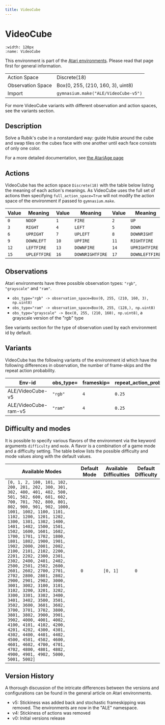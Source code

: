 ```yaml
---
title: VideoCube
---
```


# VideoCube

```{figure} ../../_static/videos/atari/video_cube.gif
:width: 120px
:name: VideoCube
```

This environment is part of the <a href='..'>Atari environments</a>. Please read that page first for general information.

|   |   |
|---|---|
| Action Space | Discrete(18) |
| Observation Space | Box(0, 255, (210, 160, 3), uint8) |
| Import | `gymnasium.make("ALE/VideoCube-v5")` |

For more VideoCube variants with different observation and action spaces, see the variants section.

## Description

Solve a Rubik's cube in a nonstandard way: guide Hubie around the cube and swap tiles on the cubes face with one another until each face consists of only one color.

For a more detailed documentation, see [the AtariAge page](https://atariage.com/manual_html_page.php?SoftwareLabelID=974)

## Actions

VideoCube has the action space `Discrete(18)` with the table below listing the meaning of each action's meanings.
As VideoCube uses the full set of actions then specifying `full_action_space=True` will not modify the action space of the environment if passed to `gymnasium.make`.

| Value   | Meaning      | Value   | Meaning         | Value   | Meaning        |
|---------|--------------|---------|-----------------|---------|----------------|
| `0`     | `NOOP`       | `1`     | `FIRE`          | `2`     | `UP`           |
| `3`     | `RIGHT`      | `4`     | `LEFT`          | `5`     | `DOWN`         |
| `6`     | `UPRIGHT`    | `7`     | `UPLEFT`        | `8`     | `DOWNRIGHT`    |
| `9`     | `DOWNLEFT`   | `10`    | `UPFIRE`        | `11`    | `RIGHTFIRE`    |
| `12`    | `LEFTFIRE`   | `13`    | `DOWNFIRE`      | `14`    | `UPRIGHTFIRE`  |
| `15`    | `UPLEFTFIRE` | `16`    | `DOWNRIGHTFIRE` | `17`    | `DOWNLEFTFIRE` |

## Observations

Atari environments have three possible observation types: `"rgb"`, `"grayscale"` and `"ram"`.

- `obs_type="rgb" -> observation_space=Box(0, 255, (210, 160, 3), np.uint8)`
- `obs_type="ram" -> observation_space=Box(0, 255, (128,), np.uint8)`
- `obs_type="grayscale" -> Box(0, 255, (210, 160), np.uint8)`, a grayscale version of the "rgb" type

See variants section for the type of observation used by each environment id by default.


## Variants

VideoCube has the following variants of the environment id which have the following differences in observation,
the number of frame-skips and the repeat action probability.

| Env-id               | obs_type=   | frameskip=   | repeat_action_probability=   |
|----------------------|-------------|--------------|------------------------------|
| ALE/VideoCube-v5     | `"rgb"`     | `4`          | `0.25`                       |
| ALE/VideoCube-ram-v5 | `"ram"`     | `4`          | `0.25`                       |

## Difficulty and modes

It is possible to specify various flavors of the environment via the keyword arguments `difficulty` and `mode`.
A flavor is a combination of a game mode and a difficulty setting. The table below lists the possible difficulty and mode values
along with the default values.

| Available Modes                                                                                                                                                                                                                                                                                                                                                                                                                                                                                                                                                                                                                                                                                                                                                                                                                                                                                                      | Default Mode   | Available Difficulties   | Default Difficulty   |
|----------------------------------------------------------------------------------------------------------------------------------------------------------------------------------------------------------------------------------------------------------------------------------------------------------------------------------------------------------------------------------------------------------------------------------------------------------------------------------------------------------------------------------------------------------------------------------------------------------------------------------------------------------------------------------------------------------------------------------------------------------------------------------------------------------------------------------------------------------------------------------------------------------------------|----------------|--------------------------|----------------------|
| `[0, 1, 2, 100, 101, 102, 200, 201, 202, 300, 301, 302, 400, 401, 402, 500, 501, 502, 600, 601, 602, 700, 701, 702, 800, 801, 802, 900, 901, 902, 1000, 1001, 1002, 1100, 1101, 1102, 1200, 1201, 1202, 1300, 1301, 1302, 1400, 1401, 1402, 1500, 1501, 1502, 1600, 1601, 1602, 1700, 1701, 1702, 1800, 1801, 1802, 1900, 1901, 1902, 2000, 2001, 2002, 2100, 2101, 2102, 2200, 2201, 2202, 2300, 2301, 2302, 2400, 2401, 2402, 2500, 2501, 2502, 2600, 2601, 2602, 2700, 2701, 2702, 2800, 2801, 2802, 2900, 2901, 2902, 3000, 3001, 3002, 3100, 3101, 3102, 3200, 3201, 3202, 3300, 3301, 3302, 3400, 3401, 3402, 3500, 3501, 3502, 3600, 3601, 3602, 3700, 3701, 3702, 3800, 3801, 3802, 3900, 3901, 3902, 4000, 4001, 4002, 4100, 4101, 4102, 4200, 4201, 4202, 4300, 4301, 4302, 4400, 4401, 4402, 4500, 4501, 4502, 4600, 4601, 4602, 4700, 4701, 4702, 4800, 4801, 4802, 4900, 4901, 4902, 5000, 5001, 5002]` | `0`            | `[0, 1]`                 | `0`                  |

## Version History

A thorough discussion of the intricate differences between the versions and configurations can be found in the general article on Atari environments.

* v5: Stickiness was added back and stochastic frameskipping was removed. The environments are now in the "ALE" namespace.
* v4: Stickiness of actions was removed
* v0: Initial versions release
